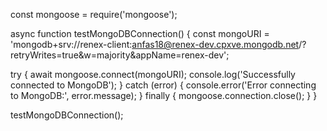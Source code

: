 const mongoose = require('mongoose');

async function testMongoDBConnection() {
  const mongoURI = 'mongodb+srv://renex-client:anfas18@renex-dev.cpxve.mongodb.net/?retryWrites=true&w=majority&appName=renex-dev';

  try {
    await mongoose.connect(mongoURI);
    console.log('Successfully connected to MongoDB');
  } catch (error) {
    console.error('Error connecting to MongoDB:', error.message);
  } finally {
    mongoose.connection.close();
  }
}

testMongoDBConnection();
